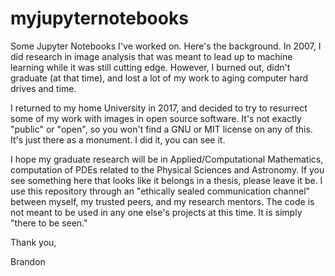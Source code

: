 # myjupyternotebooks
Some Jupyter Notebooks I've worked on. Here's the background. In 2007, I did research in image analysis that was meant to lead up to 
machine learning while it was still cutting edge. However, I burned out, didn't graduate (at that time), and lost a lot of my 
work to aging computer hard drives and time.

I returned to my home University in 2017, and decided to try to resurrect some of my work with images in open source software. It's not 
exactly "public" or "open", so you won't find a GNU or MIT license on any of this. It's just there as a monument. I did it, you can 
see it.

I hope my graduate research will be in Applied/Computational Mathematics, computation of PDEs related to the Physical Sciences and Astronomy. If 
you see something here that looks like it belongs in a thesis, please leave it be. I use this repository through an "ethically sealed
communication channel" between myself, my trusted peers, and my research mentors. The code is not meant to be used in any one else's
projects at this time. It is simply "there to be seen."

Thank you,

Brandon
